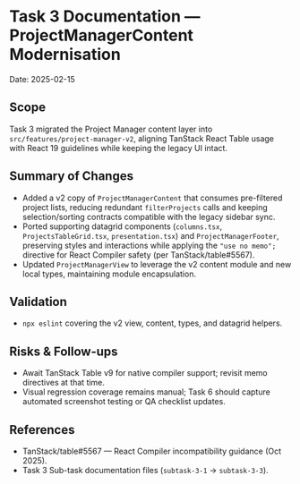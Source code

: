 # Task 3 Documentation — ProjectManagerContent Modernisation

Date: 2025-02-15

## Scope
Task 3 migrated the Project Manager content layer into `src/features/project-manager-v2`, aligning TanStack React Table usage with React 19 guidelines while keeping the legacy UI intact.

## Summary of Changes
- Added a v2 copy of `ProjectManagerContent` that consumes pre-filtered project lists, reducing redundant `filterProjects` calls and keeping selection/sorting contracts compatible with the legacy sidebar sync.
- Ported supporting datagrid components (`columns.tsx`, `ProjectsTableGrid.tsx`, `presentation.tsx`) and `ProjectManagerFooter`, preserving styles and interactions while applying the `"use no memo";` directive for React Compiler safety (per TanStack/table#5567).
- Updated `ProjectManagerView` to leverage the v2 content module and new local types, maintaining module encapsulation.

## Validation
- `npx eslint` covering the v2 view, content, types, and datagrid helpers.

## Risks & Follow-ups
- Await TanStack Table v9 for native compiler support; revisit memo directives at that time.
- Visual regression coverage remains manual; Task 6 should capture automated screenshot testing or QA checklist updates.

## References
- TanStack/table#5567 — React Compiler incompatibility guidance (Oct 2025).
- Task 3 Sub-task documentation files (`subtask-3-1` → `subtask-3-3`).
